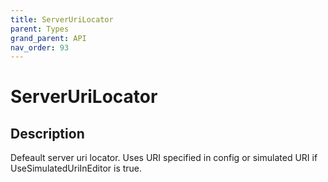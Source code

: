 ```yaml
---
title: ServerUriLocator
parent: Types
grand_parent: API
nav_order: 93
---
```


# ServerUriLocator

## Description

Defeault server uri locator. Uses URI specified in config or simulated URI if UseSimulatedUriInEditor is true.
